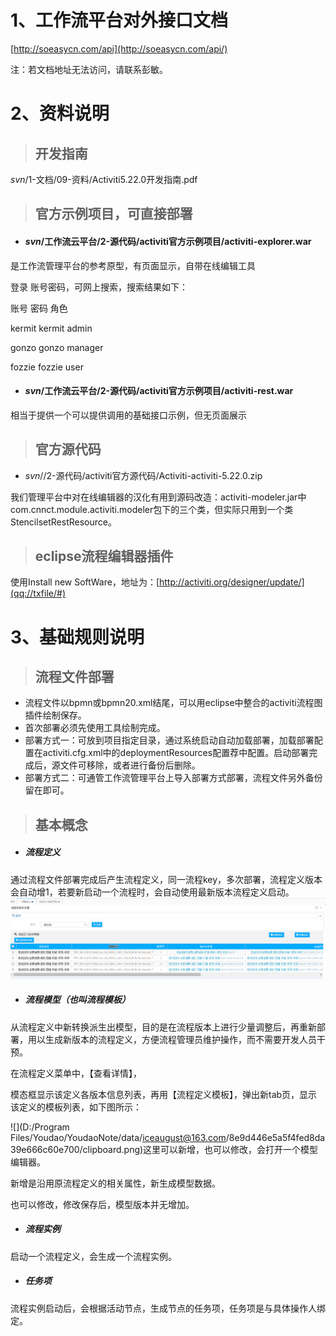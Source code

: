 # 1、工作流平台对外接口文档

[http://soeasycn.com/api](http://soeasycn.com/api/)

注：若文档地址无法访问，请联系彭敏。

# 2、资料说明

> ## 开发指南

$svn$/1-文档/09-资料/Activiti5.22.0开发指南.pdf

> ## 官方示例项目，可直接部署

* #### $svn$/工作流云平台/2-源代码/activiti官方示例项目/activiti-explorer.war

是工作流管理平台的参考原型，有页面显示，自带在线编辑工具

登录 账号密码，可网上搜索，搜索结果如下：

账号    密码    角色

kermit    kermit    admin

gonzo    gonzo    manager

fozzie    fozzie    user

* #### $svn$/工作流云平台/2-源代码/activiti官方示例项目/activiti-rest.war

相当于提供一个可以提供调用的基础接口示例，但无页面展示

> ## 官方源代码

* $svn$//2-源代码/activiti官方源代码/Activiti-activiti-5.22.0.zip

我们管理平台中对在线编辑器的汉化有用到源码改造：activiti-modeler.jar中com.cnnct.module.activiti.modeler包下的三个类，但实际只用到一个类StencilsetRestResource。

> ## eclipse流程编辑器插件

使用Install new SoftWare，地址为：[http://activiti.org/designer/update/](qq://txfile/#)

# 3、基础规则说明

> ## 流程文件部署

* 流程文件以bpmn或bpmn20.xml结尾，可以用eclipse中整合的activiti流程图插件绘制保存。
* 首次部署必须先使用工具绘制完成。
* 部署方式一：可放到项目指定目录，通过系统启动自动加载部署，加载部署配置在activiti.cfg.xml中的deploymentResources配置荐中配置。启动部署完成后，源文件可移除，或者进行备份后删除。
* 部署方式二：可通管工作流管理平台上导入部署方式部署，流程文件另外备份留在即可。

> ## 基本概念

* ##### 流程定义

通过流程文件部署完成后产生流程定义，同一流程key，多次部署，流程定义版本会自动增1，若要新启动一个流程时，会自动使用最新版本流程定义启动。![](/assets/flowdef.png)

* ##### 流程模型（也叫流程模板）

从流程定义中新转换派生出模型，目的是在流程版本上进行少量调整后，再重新部署，用以生成新版本的流程定义，方便流程管理员维护操作，而不需要开发人员干预。

在流程定义菜单中，【查看详情】，

模态框显示该定义各版本信息列表，再用【流程定义模板】，弹出新tab页，显示该定义的模板列表，如下图所示：

![](D:/Program Files/Youdao/YoudaoNote/data/iceaugust@163.com/8e9d446e5a5f4fed8da39e666c60e700/clipboard.png)这里可以新增，也可以修改，会打开一个模型编辑器。

新增是沿用原流程定义的相关属性，新生成模型数据。

也可以修改，修改保存后，模型版本并无增加。

* ##### 流程实例

启动一个流程定义，会生成一个流程实例。

* ##### 任务项

流程实例启动后，会根据活动节点，生成节点的任务项，任务项是与具体操作人绑定。

